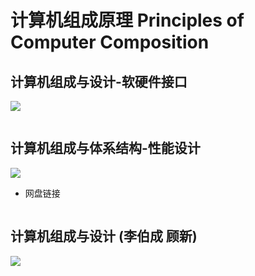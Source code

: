 # 计算机组成原理 Principles of Computer Composition

## 计算机组成与设计-软硬件接口

![](https://m.media-amazon.com/images/I/519kqfxv+pL._AC_UF1000,1000_QL80_.jpg)

```
```

## 计算机组成与体系结构-性能设计

![](https://image12.bookschina.com/2022/20220812/1/8666954.jpg)

- 网盘链接

```
```

## 计算机组成与设计 (李伯成 顾新)

![](https://images-cn.ssl-images-amazon.cn/images/I/41yzMdt55XL._AC_SY1000_.jpg)